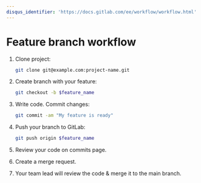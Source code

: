 ```yaml
---
disqus_identifier: 'https://docs.gitlab.com/ee/workflow/workflow.html'
---
```


# Feature branch workflow

1. Clone project:

   ```bash
   git clone git@example.com:project-name.git
   ```

1. Create branch with your feature:

   ```bash
   git checkout -b $feature_name
   ```

1. Write code. Commit changes:

   ```bash
   git commit -am "My feature is ready"
   ```

1. Push your branch to GitLab:

   ```bash
   git push origin $feature_name
   ```

1. Review your code on commits page.

1. Create a merge request.

1. Your team lead will review the code &amp; merge it to the main branch.
